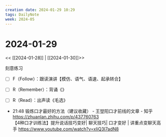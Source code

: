 ```yaml
---
creation date: 2024-01-29 10:29
tags: DailyNote
week: 2024-05
---
```


# 2024-01-29

<< [[2024-01-28]] | [[2024-01-30]]>>

刻意练习
- [ ] F（Follow）：跟读演讲【模仿、语气、语速、起承转合】
- [ ] R（Remember）：背诵《》
- [ ] R（Read）：出声读《毛选》



- 21:48 锻炼口才最好的方法（建议收藏） - 王堃阳口才前线的文章 - 知乎 https://zhuanlan.zhihu.com/p/437760763<br>【4种口才训练法】提升说话技巧变好| 聊天技巧| 口才变好 | 讲重点变聊天高手 https://www.youtube.com/watch?v=xliQ3I7adN8